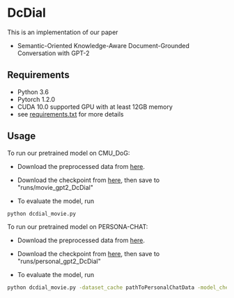 # DcDial

This is an implementation of our paper
- Semantic-Oriented Knowledge-Aware Document-Grounded Conversation with GPT-2

## Requirements

- Python 3.6
- Pytorch 1.2.0
- CUDA 10.0 supported GPU with at least 12GB memory
- see [requirements.txt](requirements.txt) for more details

## Usage

To run our pretrained model on CMU_DoG:

- Download the preprocessed data from [here](https://drive.google.com/file/d/16SbW7fEiAjofMijMcDLiMgoeJxFTlMGY/view?usp=sharing).
- Download the checkpoint from [here](https://drive.google.com/drive/folders/1N7nG0fZqd3eMr_zKt025yHNCk8l9jH4w?usp=sharing), then save to "runs/movie_gpt2_DcDial"

- To evaluate the model, run
```bash
python dcdial_movie.py
```

To run our pretrained model on PERSONA-CHAT:

- Download the preprocessed data from [here](https://drive.google.com/file/d/1S26uo-XTInYBGzvckvyaZrx1GiE_HlfX/view?usp=sharing).
- Download the checkpoint from [here](https://drive.google.com/drive/folders/1FVlgPoDfWZFrujhBh7diOqAab7gKdjuB?usp=sharing), then save to "runs/personal_gpt2_DcDial"

- To evaluate the model, run
```bash
python dcdial_movie.py -dataset_cache pathToPersonalChatData -model_checkpoint pathTo/personal_gpt2_DcDial
```


